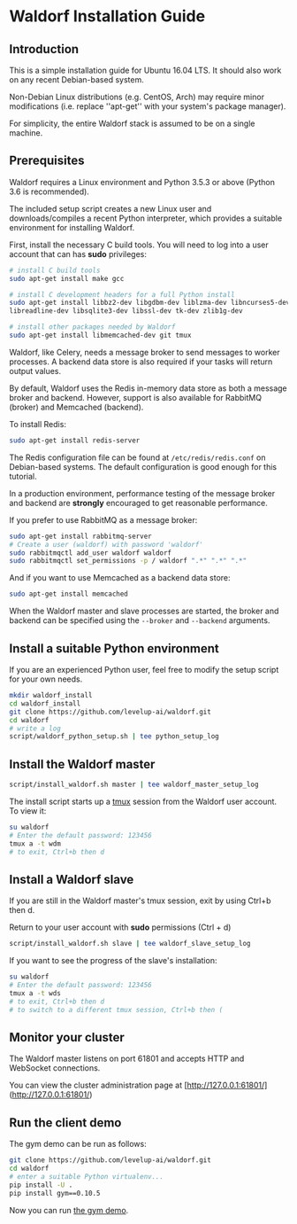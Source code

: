 # Waldorf Installation Guide

## Introduction

This is a simple installation guide for Ubuntu 16.04 LTS. It should also work
on any recent Debian-based system.

Non-Debian Linux distributions (e.g. CentOS, Arch) may require minor
modifications (i.e. replace ''apt-get'' with your system's package manager).

For simplicity, the entire Waldorf stack is assumed to be on a single machine.

## Prerequisites

Waldorf requires a Linux environment and Python 3.5.3 or above (Python 3.6 is
recommended).

The included setup script creates a new Linux user and downloads/compiles a
recent Python interpreter, which provides a suitable environment for installing
Waldorf.

First, install the necessary C build tools. You will need to log into a user
account that can has **sudo** privileges:

```bash
# install C build tools
sudo apt-get install make gcc

# install C development headers for a full Python install
sudo apt-get install libbz2-dev libgdbm-dev liblzma-dev libncurses5-dev \
libreadline-dev libsqlite3-dev libssl-dev tk-dev zlib1g-dev

# install other packages needed by Waldorf
sudo apt-get install libmemcached-dev git tmux
```

Waldorf, like Celery, needs a message broker to send messages to worker
processes. A backend data store is also required if your tasks will return
output values.

By default, Waldorf uses the Redis in-memory data store as both a message
broker and backend. However, support is also available for RabbitMQ (broker)
and Memcached (backend).

To install Redis:

```bash
sudo apt-get install redis-server
```

The Redis configuration file can be found at `/etc/redis/redis.conf` on
Debian-based systems. The default configuration is good enough for this
tutorial.

In a production environment, performance testing of the message broker and
backend are **strongly** encouraged to get reasonable performance.

If you prefer to use RabbitMQ as a message broker:

```bash
sudo apt-get install rabbitmq-server
# Create a user (waldorf) with password 'waldorf'
sudo rabbitmqctl add_user waldorf waldorf
sudo rabbitmqctl set_permissions -p / waldorf ".*" ".*" ".*"
```

And if you want to use Memcached as a backend data store:
```bash
sudo apt-get install memcached
```

When the Waldorf master and slave processes are started, the broker and
backend can be specified using the `--broker` and `--backend`
arguments.

## Install a suitable Python environment

If you are an experienced Python user, feel free to modify the setup script
for your own needs.

```bash
mkdir waldorf_install
cd waldorf_install
git clone https://github.com/levelup-ai/waldorf.git
cd waldorf
# write a log
script/waldorf_python_setup.sh | tee python_setup_log
```

## Install the Waldorf master

```bash
script/install_waldorf.sh master | tee waldorf_master_setup_log
```

The install script starts up a [tmux](https://www.tmuxcheatsheet.com/) session
from the Waldorf user account. To view it:

```bash
su waldorf
# Enter the default password: 123456
tmux a -t wdm
# to exit, Ctrl+b then d
```

## Install a Waldorf slave

If you are still in the Waldorf master's tmux session, exit by using Ctrl+b
then d.

Return to your user account with **sudo** permissions (Ctrl + d)

```bash
script/install_waldorf.sh slave | tee waldorf_slave_setup_log
```

If you want to see the progress of the slave's installation:

```bash
su waldorf
# Enter the default password: 123456
tmux a -t wds
# to exit, Ctrl+b then d
# to switch to a different tmux session, Ctrl+b then (
```

## Monitor your cluster

The Waldorf master listens on port 61801 and accepts HTTP and WebSocket
connections.

You can view the cluster administration page at [http://127.0.0.1:61801/]
(http://127.0.0.1:61801/)

## Run the client demo

The gym demo can be run as follows:

```bash
git clone https://github.com/levelup-ai/waldorf.git
cd waldorf
# enter a suitable Python virtualenv...
pip install -U .
pip install gym==0.10.5
```

Now you can run [the gym demo](../example/gym_demo.py).